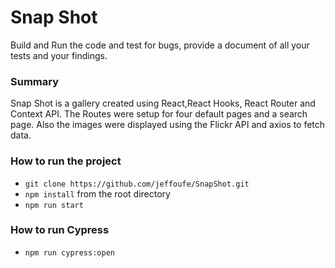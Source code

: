 # Snap Shot

Build and Run the code and test for bugs, provide a document of all your tests and your findings.
  
### Summary

Snap Shot is a gallery created using React,React Hooks, React Router and Context API. The Routes were setup for four default pages and a search page. Also the images were displayed using the Flickr API and axios to fetch data.

### How to run the project

- `git clone https://github.com/jeffoufe/SnapShot.git`
- `npm install` from the root directory
- `npm run start`

### How to run Cypress

- `npm run cypress:open`